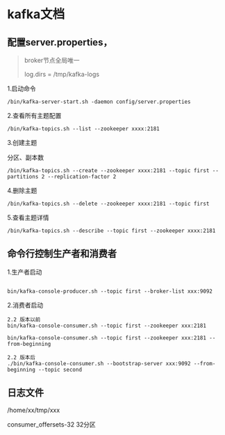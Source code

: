 # kafka文档 

## 配置server.properties，

> broker节点全局唯一
>
> log.dirs = /tmp/kafka-logs

1.启动命令

```shell
/bin/kafka-server-start.sh -daemon config/server.properties
```

2.查看所有主题配置

```shell
/bin/kafka-topics.sh --list --zookeeper xxxx:2181
```

3.创建主题

分区、副本数

```shell
/bin/kafka-topics.sh --create --zookeeper xxxx:2181 --topic first --partitions 2 --replication-factor 2
```

4.删除主题

```shell
/bin/kafka-topics.sh --delete --zookeeper xxxx:2181 --topic first
```

5.查看主题详情

```shell
/bin/kafka-topics.sh --describe --topic first --zookeeper xxxx:2181
```



## 命令行控制生产者和消费者

1.生产者启动

```shell

bin/kafka-console-producer.sh --topic first --broker-list xxx:9092
```

2.消费者启动

```shell
2.2 版本以前
bin/kafka-console-consumer.sh --topic first --zookeeper xxx:2181

bin/kafka-console-consumer.sh --topic first --zookeeper xxx:2181 --from-beginning

2.2 版本后
./bin/kafka-console-consumer.sh --bootstrap-server xxx:9092 --from-beginning --topic second
```

## 日志文件

/home/xx/tmp/xxx

consumer_offersets-32 32分区

